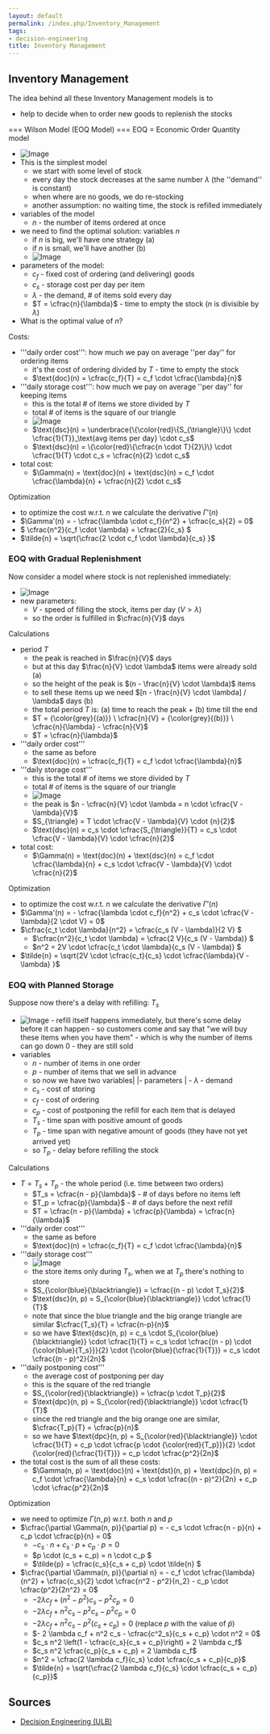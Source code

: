 ```yaml
---
layout: default
permalink: /index.php/Inventory_Management
tags:
- decision-engineering
title: Inventory Management
---
```

## Inventory Management
The idea behind all these Inventory Management models is to 
- help to decide when to order new goods to replenish the stocks 


=== Wilson Model (EOQ Model) === 
EOQ = Economic Order Quantity model
- <img src="https://raw.github.com/alexeygrigorev/wiki-figures/master/ulb/de/im/em-basic-eoq.png" alt="Image">
- This is the simplest model
  - we start with some level of stock
  - every day the stock decreases at the same number $\lambda$ (the ''demand'' is constant)
  - when where are no goods, we do re-stocking
  - another assumption: no waiting time, the stock is refilled immediately 
- variables of the model
  - $n$ - the number of items ordered at once 
- we need to find the optimal solution: variables $n$
  - if $n$ is big, we'll have one strategy (a)
  - if $n$ is small, we'll have another (b)
  - <img src="https://raw.github.com/alexeygrigorev/wiki-figures/master/ulb/de/im/em-basic-eoq-var.png" alt="Image">
- parameters of the model:
  - $c_f$ - fixed cost of ordering (and delivering) goods 
  - $c_s$ - storage cost per day per item 
  - $\lambda$ - the demand, # of items sold every day
  - $T = \cfrac{n}{\lambda}$ - time to empty the stock ($n$ is divisible by $\lambda$)
- What is the optimal value of $n$? 


Costs:
- '''daily order cost''': how much we pay on average ''per day'' for ordering items
  - it's the cost of ordering divided by $T$ - time to empty the stock
  - $\text{doc}(n) = \cfrac{c_f}{T} = c_f \cdot \cfrac{\lambda}{n}$
- '''daily storage cost''': how much we pay on average ''per day'' for keeping items
  - this is the total # of items we store divided by $T$
  - total # of items is the square of our triangle 
  - <img src="https://raw.github.com/alexeygrigorev/wiki-figures/master/ulb/de/im/em-basic-eoq-dailycos.png" alt="Image">
  - $\text{dsc}(n) = \underbrace{\{\color{red}\{S_{\triangle}\}\} \cdot \cfrac{1}{T}}_\text{avg items per day} \cdot c_s$
  - $\text{dsc}(n) = \{\color{red}\{\cfrac{n \cdot T}{2}\}\} \cdot \cfrac{1}{T} \cdot c_s = \cfrac{n}{2} \cdot c_s$
- total cost:
  - $\Gamma(n) = \text{doc}(n) + \text{dsc}(n) = c_f \cdot \cfrac{\lambda}{n} + \cfrac{n}{2} \cdot c_s$


Optimization 
- to optimize the cost w.r.t. $n$ we calculate the derivative $\Gamma'(n)$
- $\Gamma'(n) = - \cfrac{\lambda \cdot c_f}{n^2} + \cfrac{c_s}{2} = 0$
- $ \cfrac{n^2}{c_f \cdot \lambda} = \cfrac{2}{c_s} $
- $\tilde{n} = \sqrt{\cfrac{2 \cdot c_f \cdot \lambda}{c_s} }$



### EOQ with Gradual Replenishment
Now consider a model where stock is not replenished immediately:
- <img src="https://raw.github.com/alexeygrigorev/wiki-figures/master/ulb/de/im/em-grad.png" alt="Image">
- new parameters:
  - $V$ - speed of filling the stock, items per day ($V > \lambda$)
  - so the order is fulfilled in $\cfrac{n}{V}$ days

Calculations
- period $T$
  - the peak is reached in $\frac{n}{V}$ days
  - but at this day $\frac{n}{V} \cdot \lambda$ items were already sold (a)
  - so the height of the peak is $(n - \frac{n}{V} \cdot \lambda)$ items 
  - to sell these items up we need $[n - \frac{n}{V} \cdot \lambda] / \lambda$ days (b)
  - the total period $T$ is: (a) time to reach the peak + (b) time till the end
  - $T = {\color{grey}{(a)}} \ \cfrac{n}{V} +  {\color{grey}{(b)}} \  \cfrac{n}{\lambda} - \cfrac{n}{V}$
  - $T = \cfrac{n}{\lambda}$
- '''daily order cost'''
  - the same as before
  - $\text{doc}(n) = \cfrac{c_f}{T} = c_f \cdot \cfrac{\lambda}{n}$
- '''daily storage cost'''
  - this is the total # of items we store divided by $T$
  - total # of items is the square of our triangle 
  - <img src="https://raw.github.com/alexeygrigorev/wiki-figures/master/ulb/de/im/em-basic-stcost.png" alt="Image">
  - the peak is $n - \cfrac{n}{V} \cdot \lambda = n \cdot \cfrac{V - \lambda}{V}$
  - $S_{\triangle} = T \cdot \cfrac{V - \lambda}{V} \cdot {n}{2}$
  - $\text{dsc}(n) = c_s \cdot \cfrac{S_{\triangle}}{T} = c_s \cdot \cfrac{V - \lambda}{V} \cdot \cfrac{n}{2}$
- total cost:
  - $\Gamma(n) = \text{doc}(n) + \text{dsc}(n) = c_f \cdot \cfrac{\lambda}{n} + c_s \cdot \cfrac{V - \lambda}{V} \cdot \cfrac{n}{2}$


Optimization
- to optimize the cost w.r.t. $n$ we calculate the derivative $\Gamma'(n)$
- $\Gamma'(n) = - \cfrac{\lambda \cdot c_f}{n^2} + c_s \cdot \cfrac{V - \lambda}{2 \cdot V} = 0$
- $\cfrac{c_t \cdot \lambda}{n^2} = \cfrac{c_s (V - \lambda)}{2 V} $
  - $\cfrac{n^2}{c_t \cdot \lambda} = \cfrac{2 V}{c_s (V - \lambda)} $
  - $n^2 = 2V \cdot \cfrac{c_t \cdot \lambda}{c_s (V - \lambda)} $
- $\tilde{n} = \sqrt{2V \cdot \cfrac{c_t}{c_s} \cdot \cfrac{\lambda}{V - \lambda} }$


### EOQ with Planned Storage
Suppose now there's a delay with refilling: $T_s$
- <img src="https://raw.github.com/alexeygrigorev/wiki-figures/master/ulb/de/im/em-plst.png" alt="Image">
  - refill itself happens immediately, but there's some delay before it can happen 
  - so customers come and say that "we will buy these items when you have them" 
  - which is why the number of items can go down 0 - they are still sold
- variables
  - $n$ - number of items in one order
  - $p$ - number of items that we sell in advance 
  - so now we have two variables|   |- parameters  |  - $\lambda$ - demand
  - $c_s$ - cost of storing
  - $c_f$ - cost of ordering
  - $c_p$ - cost of postponing the refill for each item that is delayed
  - $T_s$ - time span with positive amount of goods
  - $T_p$ - time span with negative amount of goods (they have not yet arrived yet)
  - so $T_p$ - delay before refilling the stock


Calculations 
- $T = T_s + T_p$ - the whole period (i.e. time between two orders)
  - $T_s = \cfrac{n - p}{\lambda}$ - # of days before no items left
  - $T_p = \cfrac{p}{\lambda}$ - # of days before the next refill
  - $T = \cfrac{n - p}{\lambda} + \cfrac{p}{\lambda} = \cfrac{n}{\lambda}$
- '''daily order cost'''
  - the same as before
  - $\text{doc}(n) = \cfrac{c_f}{T} = c_f \cdot \cfrac{\lambda}{n}$
- '''daily storage cost'''
  - <img src="https://raw.github.com/alexeygrigorev/wiki-figures/master/ulb/de/im/em-plst-sim-triangles.png" alt="Image">
  - the store items only during $T_s$, when we at $T_p$ there's nothing to store
  - $S_{\color{blue}{\blacktriangle}} = \cfrac{(n - p) \cdot T_s}{2}$ 
  - $\text{dsc}(n, p) = S_{\color{blue}{\blacktriangle}} \cdot \cfrac{1}{T}$
  - note that since the blue triangle and the big orange triangle are similar $\cfrac{T_s}{T} = \cfrac{n-p}{n}$
  - so we have $\text{dsc}(n, p) = c_s \cdot S_{\color{blue}{\blacktriangle}} \cdot \cfrac{1}{T} = c_s \cdot \cfrac{(n - p) \cdot {\color{blue}{T_s}}}{2} \cdot {\color{blue}{\cfrac{1}{T}}} = c_s \cdot \cfrac{(n - p)^2}{2n}$
- '''daily postponing cost'''
  - the average cost of postponing per day 
  - this is the square of the red triangle
  - $S_{\color{red}{\blacktriangle}} = \cfrac{p \cdot T_p}{2}$
  - $\text{dpc}(n, p) = S_{\color{red}{\blacktriangle}} \cdot \cfrac{1}{T}$
  - since the red triangle and the big orange one are similar, $\cfrac{T_p}{T} = \cfrac{p}{n}$
  - so we have $\text{dpc}(n, p) = S_{\color{red}{\blacktriangle}} \cdot \cfrac{1}{T} = c_p \cdot \cfrac{p \cdot {\color{red}{T_p}}}{2} \cdot {\color{red}{\cfrac{1}{T}}} = c_p \cdot \cfrac{p^2}{2n}$
- the total cost is the sum of all these costs:
  - $\Gamma(n, p) = \text{doc}(n) + \text{dst}(n, p) + \text{dpc}(n, p) = c_f \cdot \cfrac{\lambda}{n} + c_s \cdot \cfrac{(n - p)^2}{2n} + c_p \cdot \cfrac{p^2}{2n}$


Optimization 
- we need to optimize $\Gamma(n, p)$ w.r.t. both $n$ and $p$
- $\cfrac{\partial \Gamma(n, p)}{\partial p} = - c_s \cdot \cfrac{n - p}{n} + c_p \cdot \cfrac{p}{n} = 0$
  - $-c_s \cdot n + c_s \cdot p + c_p \cdot p = 0$
  - $p \cdot (c_s + c_p) = n \cdot c_p $
  - $\tilde{p} = \cfrac{c_s}{c_s + c_p} \cdot \tilde{n} $
- $\cfrac{\partial \Gamma(n, p)}{\partial n} = - c_f \cdot \cfrac{\lambda}{n^2} + \cfrac{c_s}{2} \cdot \cfrac{n^2 - p^2}{n_2} - c_p \cdot \cfrac{p^2}{2n^2} = 0$
  - $- 2 \lambda c_f + (n^2 - p^2) c_s - p^2 c_p = 0$
  - $- 2 \lambda c_f + n^2 c_s - p^2 c_s - p^2 c_p = 0$
  - $- 2 \lambda c_f + n^2 c_s - p^2 (c_s + c_p) = 0$ (replace $p$ with the value of $\tilde{p}$)
  - $- 2 \lambda c_f + n^2 c_s - \cfrac{c^2_s}{c_s + c_p} \cdot n^2 = 0$
  - $c_s n^2 \left(1 - \cfrac{c_s}{c_s + c_p}\right) = 2 \lambda c_f$
  - $c_s n^2 \cfrac{c_p}{c_s + c_p} = 2 \lambda c_f$
  - $n^2 = \cfrac{2 \lambda c_f}{c_s} \cdot  \cfrac{c_s + c_p}{c_p}$
  - $\tilde{n} = \sqrt{\cfrac{2 \lambda c_f}{c_s} \cdot  \cfrac{c_s + c_p}{c_p}}$



## Sources
- [Decision Engineering (ULB)](Decision_Engineering_(ULB))
